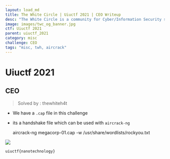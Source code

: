```yaml
---
layout: load_md
title: The White Circle | Uiuctf 2021 | CEO Writeup
desc: "The White Circle is a community for Cyber/Information Security students, enthusiasts and professionals. You can discuss anything related to Security, share your knowledge with others, get help when you need it and proceed further in your journey with amazing people from all over the world."
image: images/twc_og_banner.jpg
ctf: Uiuctf 2021
parent: uiuctf_2021
category: misc
challenge: CEO
tags: "misc, twh, aircrack"
---
```


<h1 class="heading card-title white-text">Uiuctf 2021</h1>

## CEO
> Solved by : thewhiteh4t

- We have a `.cap` file in this challenge
- its a handshake file which can be used with `aircrack-ng`


    aircrack-ng megacorp-01.cap -w /usr/share/wordlists/rockyou.txt


![](https://i.imgur.com/fkJw0Nl.png)



    uiuctf{nanotechnology}


